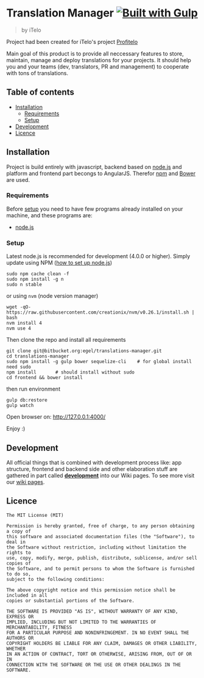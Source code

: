 # Translation Manager [![Built with Gulp][build-with-gulp-png]][gulpjs-page]
> by iTelo

Project had been created for iTelo's project [Profitelo](http:///profitelo.pl)

Main goal of this product is to provide all neccessary features to store,
maintain, manage and deploy translations for your projects. It should help you
and your teams (dev, translators, PR and management) to cooperate with tons of
translations.


## Table of contents
* [Installation](#installation)
  * [Requirements](#requirements)
  * [Setup](#setup)
* [Development](#development)
* [Licence](#license)


## Installation
Project is build entirely with javascript, backend based on [node.js][node.js]
and platform and frontend part becongs to AngularJS.  Therefor
[npm](https://www.npmjs.com/) and [Bower](http://bower.io/) are used.

### Requirements
Before [setup](#setup) you need to have few programs already installed on your
machine, and these programs are:
- [node.js][node.js]

### Setup
Latest node.js is recommended for development (4.0.0 or higher). 
Simply update using NPM ([how to set up node.js](https://docs.npmjs.com/getting-started/installing-node))

``` 
sudo npm cache clean -f
sudo npm install -g n
sudo n stable
```

or using `nvm` (node version manager)
```
wget -qO- https://raw.githubusercontent.com/creationix/nvm/v0.26.1/install.sh | bash
nvm install 4
nvm use 4
```


Then clone the repo and install all requirements

```
git clone git@bitbucket.org:egel/translations-manager.git
cd translations-manager
sudo npm install -g gulp bower sequelize-cli    # for global install need sudo 
npm install       # should install without sudo
cd frontend && bower install
```

then run environment

```
gulp db:restore
gulp watch
```

Open browser on: http://127.0.0.1:4000/

Enjoy :)


## Development
All official things that is combined with development process like: app
structure, frontend and backend side and other elaboration stuff are gathered in part called [**development**][wiki-development] into our Wiki pages. 
To see more visit our [wiki pages][wiki].


## Licence
```
The MIT License (MIT)

Permission is hereby granted, free of charge, to any person obtaining a copy of
this software and associated documentation files (the "Software"), to deal in
the Software without restriction, including without limitation the rights to
use, copy, modify, merge, publish, distribute, sublicense, and/or sell copies of
the Software, and to permit persons to whom the Software is furnished to do so,
subject to the following conditions:

The above copyright notice and this permission notice shall be included in all
copies or substantial portions of the Software.

THE SOFTWARE IS PROVIDED "AS IS", WITHOUT WARRANTY OF ANY KIND, EXPRESS OR
IMPLIED, INCLUDING BUT NOT LIMITED TO THE WARRANTIES OF MERCHANTABILITY, FITNESS
FOR A PARTICULAR PURPOSE AND NONINFRINGEMENT. IN NO EVENT SHALL THE AUTHORS OR
COPYRIGHT HOLDERS BE LIABLE FOR ANY CLAIM, DAMAGES OR OTHER LIABILITY, WHETHER
IN AN ACTION OF CONTRACT, TORT OR OTHERWISE, ARISING FROM, OUT OF OR IN
CONNECTION WITH THE SOFTWARE OR THE USE OR OTHER DEALINGS IN THE SOFTWARE.
```


[node.js]: https://nodejs.org
[wiki]: https://bitbucket.org/egel/translations-manager/wiki/browse/
[wiki-development]: https://bitbucket.org/egel/translations-manager/wiki/browse/
[gulpjs-page]: https://www.gulpjs.com
[build-with-gulp-png]: https://raw.githubusercontent.com/gulpjs/gulp/e2dd2b6c66409f59082c24585c6989244793d132/built-with-gulp.png
